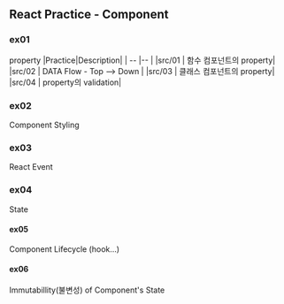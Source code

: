 ## React Practice - Component

### ex01
property
|Practice|Description|
| -- |-- |
|src/01 | 함수 컴포넌트의 property|
|src/02 | DATA Flow - Top --> Down |
|src/03 | 클래스 컴포넌트의 property|
|src/04 | property의 validation|
### ex02
Component Styling
### ex03
React Event
### ex04 
 State
#### ex05
Component Lifecycle (hook...)
#### ex06
Immutabillity(불변성) of Component's State
